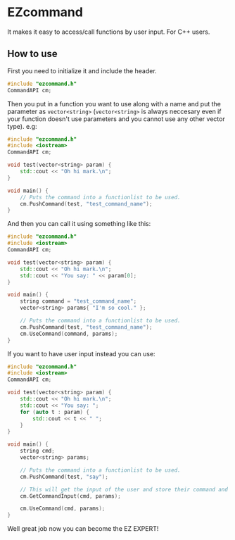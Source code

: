 # EZcommand
It makes it easy to access/call functions by user input. For C++ users.

## How to use
First you need to initialize it and include the header.
  
```cpp
#include "ezcommand.h"
CommandAPI cm;
```

Then you put in a function you want to use along with a name and put the parameter as ```vector<string>``` (```vector<string>``` is always neccesary even if your function doesn't use parameters and you cannot use any other vector type). e.g:
  
```cpp
#include "ezcommand.h"
#include <iostream>
CommandAPI cm;

void test(vector<string> param) {
	std::cout << "Oh hi mark.\n";
}

void main() {
	// Puts the command into a functionlist to be used.
	cm.PushCommand(test, "test_command_name");
}
```

And then you can call it using something like this:

```cpp
#include "ezcommand.h"
#include <iostream>
CommandAPI cm;

void test(vector<string> param) {
	std::cout << "Oh hi mark.\n";
	std::cout << "You say: " << param[0];
}

void main() {
	string command = "test_command_name";
	vector<string> params{ "I'm so cool." };

	// Puts the command into a functionlist to be used.
	cm.PushCommand(test, "test_command_name");
	cm.UseCommand(command, params);
}
```

If you want to have user input instead you can use:
```cpp
#include "ezcommand.h"
#include <iostream>
CommandAPI cm;

void test(vector<string> param) {
	std::cout << "Oh hi mark.\n";
	std::cout << "You say: ";
	for (auto t : param) {
		std::cout << t << " ";
	}
}

void main() {
	string cmd;
	vector<string> params;

	// Puts the command into a functionlist to be used.
	cm.PushCommand(test, "say");

	// This will get the input of the user and store their command and parameters in cmd and params respectively.
	cm.GetCommandInput(cmd, params);

	cm.UseCommand(cmd, params);
}
```
Well great job now you can become the EZ EXPERT!
